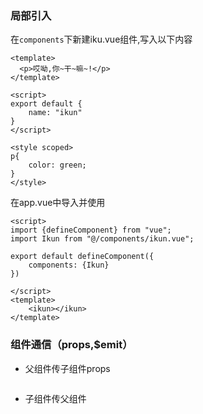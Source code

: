 ### 局部引入

在`components`下新建iku.vue组件,写入以下内容

```vue
<template>
  <p>哎呦,你~干~嘛~!</p>
</template>

<script>
export default {
    name: "ikun"
}
</script>

<style scoped>
p{
    color: green;
}
</style>
```

在app.vue中导入并使用

```vue
<script>
import {defineComponent} from "vue";
import Ikun from "@/components/ikun.vue";

export default defineComponent({
    components: {Ikun}
})

</script>
<template>
    <ikun></ikun>
</template>
```

### 组件通信（props,$emit）

- 父组件传子组件props

  ```
  ```

  

- 子组件传父组件

  ```
  ```

  
